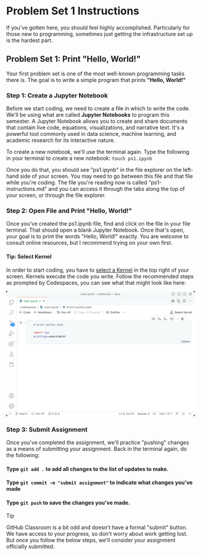 # Problem Set 1 Instructions
If you've gotten here, you should feel highly accomplished. Particularly for those new to programming, sometimes just getting the infrastructure set up is the hardest part.

## Problem Set 1: Print "Hello, World!"
Your first problem set is one of the most well-known programming tasks there is. The goal is to write a simple program that prints **"Hello, World!"**

### Step 1: Create a Jupyter Notebook
Before we start coding, we need to create a file in which to write the code. We'll be using what are called **Jupyter Notebooks** to program this semester. A Jupyter Notebook allows you to create and share documents that contain live code, equations, visualizations, and narrative text. It's a powerful tool commonly used in data science, machine learning, and academic research for its interactive nature.

To create a new notebook, we'll use the terminal again. Type the following in your terminal to create a new notebook: ```touch ps1.ipynb```

Once you do that, you should see "ps1.ipynb" in the file explorer on the left-hand side of your screen. You may need to go between this file and that file while you're coding. The file you're reading now is called "ps1-instructions.md" and you can access it through the tabs along the top of your screen, or through the file explorer.

### Step 2: Open File and Print "Hello, World!"
Once you've created the ps1.ipynb file, find and click on the file in your file terminal. That should open a blank Jupyter Notebook. Once that's open, your goal is to print the words "Hello, World!" exactly. You are welcome to consult online resources, but I recommend trying on your own first. 

#### Tip: Select Kernel

In order to start coding, you have to [select a Kernel](https://code.visualstudio.com/docs/datascience/jupyter-kernel-management) in the top right of your screen. Kernels execute the code you write. Follow the recommended steps as prompted by Codespaces, you can see what that might look like here:

![image](images/noterbook-kernel-picker.gif)

### Step 3: Submit Assignment
Once you've completed the assignment, we'll practice "pushing" changes as a means of submitting your assignment. Back in the terminal again, do the following:

#### Type ```git add .``` to add all changes to the list of updates to make.
#### Type ```git commit -m "submit assignment"``` to indicate what changes you've made
#### Type ```git push``` to save the changes you've made.

> [!TIP]
> GitHub Classroom is a bit odd and doesn't have a formal "submit" button. We have access to your progress, so don't worry about work getting lost. But once you follow the below steps, we'll consider your assignment officially submitted.
